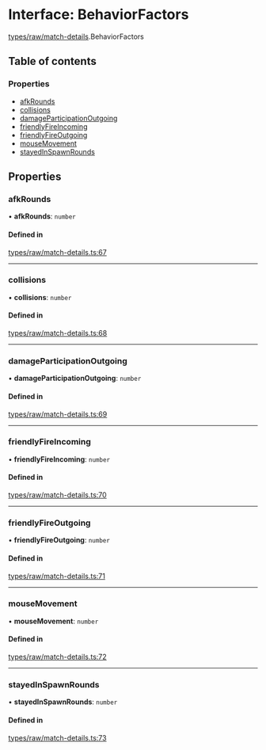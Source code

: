 # Interface: BehaviorFactors

[types/raw/match-details](../modules/types_raw_match_details.md).BehaviorFactors

## Table of contents

### Properties

- [afkRounds](types_raw_match_details.BehaviorFactors.md#afkrounds)
- [collisions](types_raw_match_details.BehaviorFactors.md#collisions)
- [damageParticipationOutgoing](types_raw_match_details.BehaviorFactors.md#damageparticipationoutgoing)
- [friendlyFireIncoming](types_raw_match_details.BehaviorFactors.md#friendlyfireincoming)
- [friendlyFireOutgoing](types_raw_match_details.BehaviorFactors.md#friendlyfireoutgoing)
- [mouseMovement](types_raw_match_details.BehaviorFactors.md#mousemovement)
- [stayedInSpawnRounds](types_raw_match_details.BehaviorFactors.md#stayedinspawnrounds)

## Properties

### afkRounds

• **afkRounds**: `number`

#### Defined in

[types/raw/match-details.ts:67](https://github.com/jameslinimk/unofficial-valorant-api/blob/3123117/package/src/types/raw/match-details.ts#L67)

___

### collisions

• **collisions**: `number`

#### Defined in

[types/raw/match-details.ts:68](https://github.com/jameslinimk/unofficial-valorant-api/blob/3123117/package/src/types/raw/match-details.ts#L68)

___

### damageParticipationOutgoing

• **damageParticipationOutgoing**: `number`

#### Defined in

[types/raw/match-details.ts:69](https://github.com/jameslinimk/unofficial-valorant-api/blob/3123117/package/src/types/raw/match-details.ts#L69)

___

### friendlyFireIncoming

• **friendlyFireIncoming**: `number`

#### Defined in

[types/raw/match-details.ts:70](https://github.com/jameslinimk/unofficial-valorant-api/blob/3123117/package/src/types/raw/match-details.ts#L70)

___

### friendlyFireOutgoing

• **friendlyFireOutgoing**: `number`

#### Defined in

[types/raw/match-details.ts:71](https://github.com/jameslinimk/unofficial-valorant-api/blob/3123117/package/src/types/raw/match-details.ts#L71)

___

### mouseMovement

• **mouseMovement**: `number`

#### Defined in

[types/raw/match-details.ts:72](https://github.com/jameslinimk/unofficial-valorant-api/blob/3123117/package/src/types/raw/match-details.ts#L72)

___

### stayedInSpawnRounds

• **stayedInSpawnRounds**: `number`

#### Defined in

[types/raw/match-details.ts:73](https://github.com/jameslinimk/unofficial-valorant-api/blob/3123117/package/src/types/raw/match-details.ts#L73)
